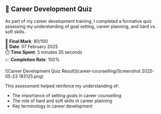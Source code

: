 ## 🧩 Career Development Quiz

As part of my career development training, I completed a formative quiz assessing my understanding of goal setting, career planning, and hard vs. soft skills.

📝 **Final Mark**: 80/100  
📅 **Date**: 07 February 2025  
⏱️ **Time Spent**: 5 minutes 35 seconds  
📈 **Completion Rate**: 100%

![Career Development Quiz Result](career-counselling/Screenshot 2025-05-23 183125.png)

This assessment helped reinforce my understanding of:
- The importance of setting goals in career counselling
- The role of hard and soft skills in career planning
- Key terminology in career development
